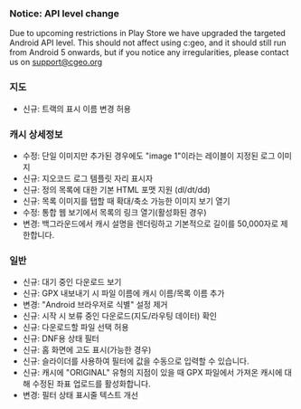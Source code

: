 
### Notice: API level change
Due to upcoming restrictions in Play Store we have upgraded the targeted Android API level. This should not affect using c:geo, and it should still run from Android 5 onwards, but if you notice any irregularities, please contact us on support@cgeo.org

### 지도
- 신규: 트랙의 표시 이름 변경 허용

### 캐시 상세정보
- 수정: 단일 이미지만 추가된 경우에도 "image 1"이라는 레이블이 지정된 로그 이미지
- 신규: 지오코드 로그 템플릿 자리 표시자
- 신규: 정의 목록에 대한 기본 HTML 포맷 지원 (dl/dt/dd)
- 신규: 목록 이미지를 탭할 때 확대/축소 가능한 이미지 보기 열기
- 수정: 통합 웹 보기에서 목록의 링크 열기(활성화된 경우)
- 변경: 백그라운드에서 캐시 설명을 렌더링하고 기본적으로 길이를 50,000자로 제한합니다.

### 일반
- 신규: 대기 중인 다운로드 보기
- 신규: GPX 내보내기 시 파일 이름에 캐시 이름/목록 이름 추가
- 변경: "Android 브라우저로 식별" 설정 제거
- 신규: 시작 시 보류 중인 다운로드(지도/라우팅 데이터) 확인
- 신규: 다운로드할 파일 선택 허용
- 신규: DNF용 상태 필터
- 신규: 홈 화면에 고도 표시(가능한 경우)
- 신규: 슬라이더를 사용하여 필터에 값을 수동으로 입력할 수 있습니다.
- 신규: 캐시에 "ORIGINAL" 유형의 지점이 있을 때 GPX 파일에서 가져온 캐시에 대해 수정된 좌표 업로드를 활성화합니다.
- 변경: 필터 상태 표시줄 텍스트 개선
